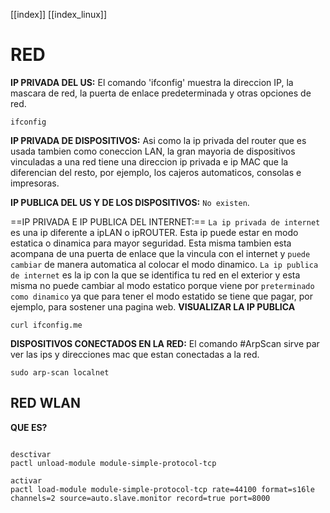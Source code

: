 [[index]]
[[index_linux]]

# RED

**IP PRIVADA DEL US:**
	El comando 'ifconfig' muestra la direccion IP, la mascara de red, la puerta de enlace predeterminada y otras opciones de red.
```
ifconfig
```


**IP PRIVADA DE DISPOSITIVOS:**
	Asi como la ip privada del router que es usada tambien como coneccion LAN,
	la gran mayoria de dispositivos vinculadas a una red tiene una direccion ip privada e ip MAC que la diferencian del resto, por ejemplo, los cajeros automaticos, consolas e impresoras.


**IP PUBLICA DEL US Y DE LOS DISPOSITIVOS:**
	`No existen`.


==IP PRIVADA E IP PUBLICA DEL INTERNET:==
	`La ip privada de internet` es una ip diferente a ipLAN o ipROUTER. Esta ip puede estar en modo estatica o dinamica para mayor seguridad. Esta misma tambien esta acompana de una puerta de enlace que la vincula con el internet y `puede cambiar` de manera automatica al colocar el modo dinamico.
	`La ip publica de internet` es la ip con la que se identifica tu red en el exterior y esta misma no puede cambiar al modo estatico porque viene por `preterminado como dinamico` ya que para tener el modo estatido se tiene que pagar, por ejemplo, para sostener una pagina web.
**VISUALIZAR LA IP PUBLICA**
```
curl ifconfig.me
```


**DISPOSITIVOS CONECTADOS EN LA RED:**
	El comando #ArpScan sirve par ver las ips y direcciones mac que estan conectadas a la red.
```
sudo arp-scan localnet
```


## RED WLAN

**QUE ES?**

```

desctivar
pactl unload-module module-simple-protocol-tcp

activar 
pactl load-module module-simple-protocol-tcp rate=44100 format=s16le channels=2 source=auto.slave.monitor record=true port=8000
```








